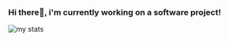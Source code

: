 ### Hi there👋, i'm currently working on a software project!

<img alt="my stats" src="https://github-readme-stats.vercel.app/api?username=fatihhdr"/>
